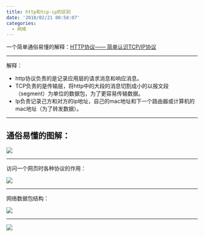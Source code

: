 ```yaml
---
title: http和tcp-ip的区别
date: '2018/02/21 00:58:07'
categories:
  - 网络
---
```


一个简单通俗易懂的解释：[HTTP协议—— 简单认识TCP/IP协议](http://www.cnblogs.com/roverliang/p/5176456.html)

---
解释：
* http协议负责的是记录应用层的请求消息和响应消息。
* TCP负责的是传输层，将http中的大段的消息切割成小的以报文段（segment）为单位的数据包，为了更容易传输数据。
* Ip负责记录己方和对方的ip地址，自己的mac地址和下一个路由器或计算机的mac地址（为了转发数据）。

---
## 通俗易懂的图解：

![](http://upload-images.jianshu.io/upload_images/7177220-2fea9bf15abee01d.jpg?imageMogr2/auto-orient/strip%7CimageView2/2/w/1240)

---

访问一个网页时各种协议的作用：

![](http://upload-images.jianshu.io/upload_images/7177220-f852dd016a6168e8.jpg?imageMogr2/auto-orient/strip%7CimageView2/2/w/1240)

---
网络数据包结构：

![](http://upload-images.jianshu.io/upload_images/7177220-989c10c688d3f17c.png?imageMogr2/auto-orient/strip%7CimageView2/2/w/1240)

---

![](http://upload-images.jianshu.io/upload_images/7177220-7b115ca117e378ae.png?imageMogr2/auto-orient/strip%7CimageView2/2/w/1240)


                                                                                                                                                                                                                                                                                                                                                                                                                                                                                                                                                                                                                                                                                                                                                                                                                                                                                                                                                                                                                                                                                                                                                                                                                                                                                                                                                                                                                                                                                                                                                                                                                                                                                                                                                                                                                                                                                                                                                                                                                                                                                                                                                                                                                                                                                                                                                                                                                                                                                                                                                                                                                                                                                                                                                                                                                                                                                                                                                                                                                                                                                                                                                                                                                                                                                                                                                                                                                                                                                                                                                                                                                                                                                                                                                                                                                                                                                                                                                                                                                                                                                                                                                                                                                                                                                                                                                                                                                                                                                                                                                                                                                                                                                                                                                                                                                                                                                                                                                                                                                                                                                                                                                                                                                                                                                                                                                                                                                                                                                                                                                                                                                                                                                                                                                                                                                                                                                                                                                                                                                                                                                                                                                                                                                                                                                                                                                                                                                                                                                                                                                                                                                                                                                                                                                                                                                                                                                                                                                                                                                                                                                                                                                                                                                                                                                                                                                                                                                                                                                                                                                                                                                                                                                                                                                                                                                                                                                                                                                                                                                                                                                                                                                                                                                                                                                                                                                                                                                                                                                                                                                                                                                                                                                                                                                                                                                                                                                                                                                                                                                                                                                                                                                                                                                                                                                                                                                                                                                                                            